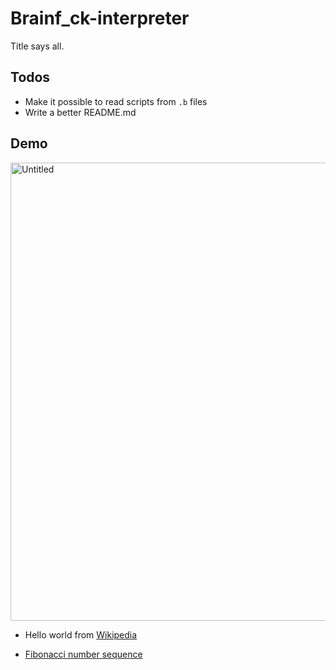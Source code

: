 # Brainf_ck-interpreter

Title says all.

## Todos

- Make it possible to read scripts from `.b` files
- Write a better README.md

## Demo

<img width="733" alt="Untitled" src="https://user-images.githubusercontent.com/97524957/197746067-c2930192-350b-4214-9799-402cae39143b.png">

- Hello world from [Wikipedia](https://en.wikipedia.org/wiki/Brainfuck#Examples)

- [Fibonacci number sequence](http://esoteric.sange.fi/brainfuck/bf-source/prog/fibonacci.txt)
